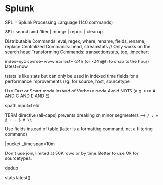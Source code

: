# Splunk

SPL = Splunk Processing Language (140 commands)

SPL: search and filter | munge | report | cleanup

Distributable Commands: eval, regex, where, rename, fields, rename, replace 
Centralized Commands: head, streamstats          // Only works on the search head
Transforming Commands: transactionstats, top, timechart

index=xyz
source=www
earliest=-24h   (or -24h@h to snap to the hour)
latest=now

tstats is like stats but can only be used in indexed time fields for a performance improvements (eg. for source, host, sourcetype)

Use Fast or Smart mode instead of Verbose mode
Avoid NOTS (e.g. use A AND C AND D AND E)

spath input=field


TERM directive (all-caps)
prevents breaking on minor segmenters --> `/ : = @ . - $ # \\ _`


Use fields instead of table (latter is a formatting command, not a filtering command)


|bucket _time span=10m

Don't use join, limited at 50K rows or by time. Better to use OR for sourcetypes.

dedup

stats latest()

